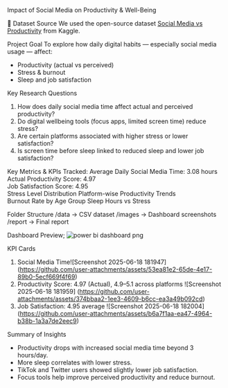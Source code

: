 Impact of Social Media on Productivity & Well-Being

📁 Dataset Source
We used the open-source dataset [Social Media vs Productivity](https://www.kaggle.com/datasets/mahdimashayekhi/social-media-vs-productivity) from Kaggle.

Project Goal
To explore how daily digital habits — especially social media usage — affect:
- Productivity (actual vs perceived)
- Stress & burnout
- Sleep and job satisfaction

Key Research Questions
1. How does daily social media time affect actual and perceived productivity?
2. Do digital wellbeing tools (focus apps, limited screen time) reduce stress?
3. Are certain platforms associated with higher stress or lower satisfaction?
4. Is screen time before sleep linked to reduced sleep and lower job satisfaction?

Key Metrics & KPIs Tracked:
Average Daily Social Media Time: 3.08 hours  
Actual Productivity Score: 4.97  
Job Satisfaction Score: 4.95  
Stress Level Distribution 
Platform-wise Productivity Trends  
Burnout Rate by Age Group
Sleep Hours vs Stress

Folder Structure
/data → CSV dataset
/images → Dashboard screenshots
/report → Final report 

Dashboard Preview; ![power bi dashboard png](https://github.com/user-attachments/assets/0d62bcf5-df31-45ff-831b-26601f384a89)

KPI Cards
1. Social Media Time![Screenshot 2025-06-18 181947]
   (https://github.com/user-attachments/assets/53ea81e2-65de-4e17-89b0-5ecf669f4f69)
2. Productivity Score: 4.97 (Actual), 4.9–5.1 across platforms
   ![Screenshot 2025-06-18 181959]
   (https://github.com/user-attachments/assets/374bbaa2-1ee3-4609-b6cc-ea3a49b092cd)
3. Job Satisfaction: 4.95 average
   ![Screenshot 2025-06-18 182004]
   (https://github.com/user-attachments/assets/b6a7f1aa-ea47-4964-b38b-1a3a7de2eec9)



   

Summary of Insights
- Productivity drops with increased social media time beyond 3 hours/day.
- More sleep correlates with lower stress.
- TikTok and Twitter users showed slightly lower job satisfaction.
- Focus tools help improve perceived productivity and reduce burnout.

